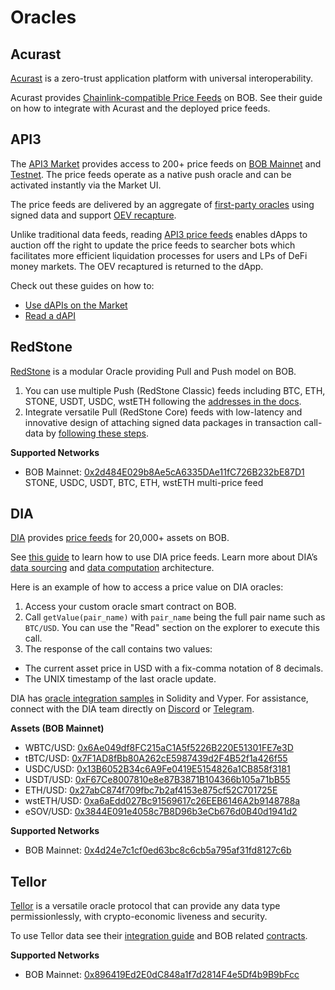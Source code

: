 # Oracles

## Acurast

[Acurast](https://acurast.com/) is a zero-trust application platform with universal interoperability.

Acurast provides [Chainlink-compatible Price Feeds](https://docs.acurast.com/integrations/evm/#chainlink-compatible-price-feeds) on BOB. See their guide on how to integrate with Acurast and the deployed price feeds.

## API3

The [API3 Market](https://market.api3.org/bob) provides access to 200+ price feeds on [BOB Mainnet](https://market.api3.org/bob) and [Testnet](https://market.api3.org/bob-sepolia-testnet). The price feeds operate as a native push oracle and can be activated instantly via the Market UI.

The price feeds are delivered by an aggregate of [first-party oracles](https://old-docs.api3.org/airnode/pre-alpha/#designed-for-first-party-oracles) using signed data and support [OEV recapture](https://docs.api3.org/oev-searchers/in-depth/oev-searching.html).

Unlike traditional data feeds, reading [API3 price feeds](https://docs.api3.org/guides/dapis/) enables dApps to auction off the right to update the price feeds to searcher bots which facilitates more efficient liquidation processes for users and LPs of DeFi money markets. The OEV recaptured is returned to the dApp.

Check out these guides on how to:
- [Use dAPIs on the Market](https://docs.api3.org/guides/dapis/subscribing-to-dapis/)
- [Read a dAPI](https://docs.api3.org/guides/dapis/read-a-dapi/)

<!-- TODO: Add addresses after API3 deploys -->

## RedStone

[RedStone](https://redstone.finance/) is a modular Oracle providing Pull and Push model on BOB.

1. You can use multiple Push (RedStone Classic) feeds including BTC, ETH, STONE, USDT, USDC, wstETH following the [addresses in the docs](https://docs.redstone.finance/docs/smart-contract-devs/price-feeds).
2. Integrate versatile Pull (RedStone Core) feeds with low-latency and innovative design of attaching signed data packages in transaction call-data by [following these steps](https://docs.redstone.finance/docs/smart-contract-devs/get-started/redstone-core).

**Supported Networks**

- BOB Mainnet: [0x2d484E029b8Ae5cA6335DAe11fC726B232bE87D1](https://explorer.gobob.xyz/address/0x2d484E029b8Ae5cA6335DAe11fC726B232bE87D1) STONE, USDC, USDT, BTC, ETH, wstETH multi-price feed

## DIA

[DIA](https://www.diadata.org/) provides [price feeds](https://www.diadata.org/app/price/) for 20,000+ assets on BOB.

See [this guide](https://docs.diadata.org/introduction/intro-to-dia-oracles/access-the-oracle) to learn how to use DIA price feeds. Learn more about DIA’s [data sourcing](https://docs.diadata.org/introduction/dia-technical-structure/data-sourcing) and [data computation](https://docs.diadata.org/introduction/dia-technical-structure/data-computation) architecture.

Here is an example of how to access a price value on DIA oracles:

1. Access your custom oracle smart contract on BOB.
2. Call `getValue(pair_name)` with `pair_name` being the full pair name such as `BTC/USD`. You can use the "Read" section on the explorer to execute this call.
3. The response of the call contains two values:

- The current asset price in USD with a fix-comma notation of 8 decimals.
- The UNIX timestamp of the last oracle update.

DIA has [oracle integration samples](https://docs.diadata.org/products/token-price-feeds/access-the-oracle) in Solidity and Vyper. For assistance, connect with the DIA team directly on [Discord](https://discord.gg/ZvGjVY5uvs) or [Telegram](https://t.me/diadata_org).

**Assets (BOB Mainnet)**

- WBTC/USD: [0x6Ae049df8FC215aC1A5f5226B220E51301FE7e3D](https://explorer.gobob.xyz/address/0x6Ae049df8FC215aC1A5f5226B220E51301FE7e3D)
- tBTC/USD: [0x7F1AD8fBb80A262cE5987439d2F4B52f1a426f55](https://explorer.gobob.xyz/address/0x7F1AD8fBb80A262cE5987439d2F4B52f1a426f55)
- USDC/USD: [0x13B6052B34c6A9Fe0419E5154826a1CB858f3181](https://explorer.gobob.xyz/address/0x13B6052B34c6A9Fe0419E5154826a1CB858f3181)
- USDT/USD: [0xF67Ce8007810e8e87B3871B104366b105a71bB55](https://explorer.gobob.xyz/address/0xF67Ce8007810e8e87B3871B104366b105a71bB55)
- ETH/USD: [0x27abC874f709fbc7b2af4153e875cf52C701725E](https://explorer.gobob.xyz/address/0x27abC874f709fbc7b2af4153e875cf52C701725E)
- wstETH/USD: [0xa6aEdd027Bc91569617c26EEB6146A2b9148788a](https://explorer.gobob.xyz/address/0xa6aEdd027Bc91569617c26EEB6146A2b9148788a)
- eSOV/USD: [0x3844E091e4058c7B8D96b3eCb676d0B40d1941d2](https://explorer.gobob.xyz/address/0x3844E091e4058c7B8D96b3eCb676d0B40d1941d2)

**Supported Networks**

- BOB Mainnet: [0x4d24e7c1cf0ed63bc8c6cb5a795af31fd8127c6b](https://explorer.gobob.xyz/address/0x4d24E7c1cF0ed63bc8c6cB5a795af31FD8127C6B)

## Tellor

[Tellor](https://tellor.io/) is a versatile oracle protocol that can provide any data type permissionlessly, with crypto-economic liveness and security.

To use Tellor data see their [integration guide](https://docs.tellor.io/tellor/getting-data/solidity-integration) and BOB related [contracts](https://docs.tellor.io/tellor/the-basics/contracts-reference#bob).

**Supported Networks**

- BOB Mainnet: [0x896419Ed2E0dC848a1f7d2814F4e5Df4b9B9bFcc](https://explorer.gobob.xyz/address/0x896419Ed2E0dC848a1f7d2814F4e5Df4b9B9bFcc)
